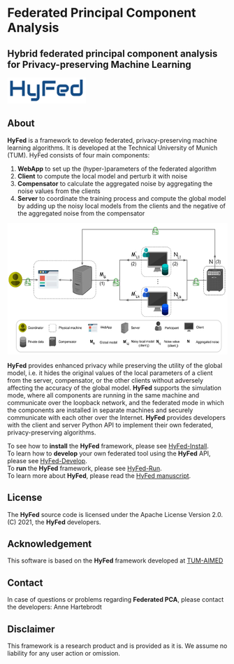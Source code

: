 # Federated Principal Component Analysis

## __Hybrid federated principal component analysis for Privacy-preserving Machine Learning__

<p float="left">
<img src="hyfed-docs/readme/img/main/hyfed_logo.png" width="180" height="60">
   &nbsp;&nbsp;&nbsp;&nbsp;&nbsp;&nbsp;&nbsp;&nbsp;&nbsp;&nbsp;
<!-- <img src="hyfed-docs/readme/img/main/tum_logo.png" width="100" height="50"> -->
</p>

## About
**HyFed** is a framework to develop federated, privacy-preserving machine learning algorithms. It is developed at the Technical University of Munich (TUM).
HyFed consists of four main components: 
1. **WebApp** to set up the (hyper-)parameters of the federated algorithm
2. **Client** to compute the local model and perturb it with noise 
3. **Compensator** to calculate the aggregated noise by aggregating the noise values from the clients
4. **Server** to coordinate the training process and compute the global model by adding up the noisy local models from the clients and 
   the negative of the aggregated noise from the compensator
   
<p float="left">
<img src="hyfed-docs/readme/img/main/hyfed_arch.png" width="600" height="300">
   
**HyFed** provides enhanced privacy while preserving the utility of the global model, i.e. it hides the original values of the local parameters
of a client from the server, compensator, or the other clients without adversely affecting the accuracy of the global model. **HyFed** supports the simulation mode, where all components
 are running in the same machine and communicate over the loopback network, and the federated mode in which the components are installed in separate machines and 
securely communicate with each other over the Internet. **HyFed** provides developers with the client and server Python API 
to implement their own federated, privacy-preserving algorithms.

To see how to **install** the **HyFed** framework, please see [HyFed-Install](hyfed-docs/readme/install_hyfed.md). <br/>
To learn how to **develop** your own federated tool using the **HyFed** API, please see [HyFed-Develop](hyfed-docs/readme/develop_hyfed.md). <br/>
To **run** the **HyFed** framework, please see [HyFed-Run](hyfed-docs/readme/run_hyfed.md). <br/>
To learn more about **HyFed**, please read the [HyFed manuscript](https://arxiv.org/abs/2105.10545).

## License
The **HyFed** source code is licensed under the Apache License Version 2.0. (C) 2021, the **HyFed** developers.

## Acknowledgement
This software is based on the **HyFed** framework developed at [TUM-AIMED](https://github.com/TUM-AIMED/hyfed)
## Contact
In case of questions or problems regarding **Federated PCA**, please contact the  developers: Anne Hartebrodt
   
## Disclaimer

This framework is a research product and is provided as it is. We assume no liability for any user action or omission.
